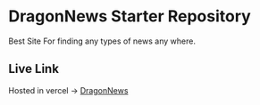 # DragonNews Starter Repository

Best Site For finding any types of news any where.

## Live Link
Hosted in vercel -> [DragonNews](https://the-news-dragon-1e9ad.web.app/category/0)